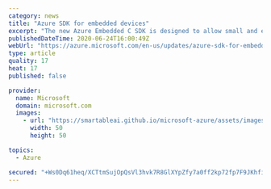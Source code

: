 ```yaml
---
category: news
title: "Azure SDK for embedded devices"
excerpt: "The new Azure Embedded C SDK is designed to allow small and embedded devices, such as IoT, to communicate with Azure services."
publishedDateTime: 2020-06-24T16:00:49Z
webUrl: "https://azure.microsoft.com/en-us/updates/azure-sdk-for-embedded-devices/"
type: article
quality: 17
heat: 17
published: false

provider:
  name: Microsoft
  domain: microsoft.com
  images:
    - url: "https://smartableai.github.io/microsoft-azure/assets/images/organizations/microsoft.com-50x50.jpg"
      width: 50
      height: 50

topics:
  - Azure

secured: "+Ws0Dq61heq/XCTtmSujOpQsVl3hvk7R8GlXYpZfy7a0ff2kp72fp7F9JKhfi8MPQRa9R266mNGbyzxeUOOWx5+mPnpirOTmRcjChT/tNHfXakIBb+cCJV79Dj7bGZKU3fd1Yhfkv1zAquXdySuNyeoYz+L+h4rxQZtvEzcQPsNv7oAreH50OrjNiUHoqsG31I5BAifOKqfP4W0LAiQqf4Jn/BdPyfZY5DUUlRkt9bnnDw2abi3gyy04JTiAFBIVQkH2P9LmfaXKFUnWd+rou086UbYMESRSkEXD5rPrWmgytcWo5VRR70Vlu9XyeOrrqfA6dYq00UIT/ACpgxafaA==;vRrF00lxMAkUTmKJk41EYg=="
---
```


